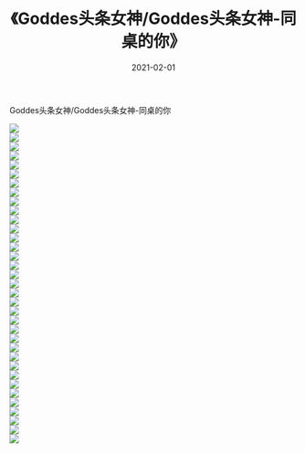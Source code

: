 ﻿---
layout: post
title:  《Goddes头条女神/Goddes头条女神-同桌的你》
date:   2021-02-01
img: http://img.660000.xyz/Sharelink/网络美图/2021/Goddes头条女神/Goddes头条女神-同桌的你/000.jpg
categories: [美女, 清纯, 唯美]
---

Goddes头条女神/Goddes头条女神-同桌的你

 ![](http://img.660000.xyz/Sharelink/网络美图/2021/Goddes头条女神/Goddes头条女神-同桌的你/001.jpg) <br>![](http://img.660000.xyz/Sharelink/网络美图/2021/Goddes头条女神/Goddes头条女神-同桌的你/002.jpg) <br>![](http://img.660000.xyz/Sharelink/网络美图/2021/Goddes头条女神/Goddes头条女神-同桌的你/003.jpg) <br>![](http://img.660000.xyz/Sharelink/网络美图/2021/Goddes头条女神/Goddes头条女神-同桌的你/004.jpg) <br>![](http://img.660000.xyz/Sharelink/网络美图/2021/Goddes头条女神/Goddes头条女神-同桌的你/005.jpg) <br>![](http://img.660000.xyz/Sharelink/网络美图/2021/Goddes头条女神/Goddes头条女神-同桌的你/006.jpg) <br>![](http://img.660000.xyz/Sharelink/网络美图/2021/Goddes头条女神/Goddes头条女神-同桌的你/007.jpg) <br>![](http://img.660000.xyz/Sharelink/网络美图/2021/Goddes头条女神/Goddes头条女神-同桌的你/008.jpg) <br>![](http://img.660000.xyz/Sharelink/网络美图/2021/Goddes头条女神/Goddes头条女神-同桌的你/009.jpg) <br>![](http://img.660000.xyz/Sharelink/网络美图/2021/Goddes头条女神/Goddes头条女神-同桌的你/010.jpg) <br>![](http://img.660000.xyz/Sharelink/网络美图/2021/Goddes头条女神/Goddes头条女神-同桌的你/011.jpg) <br>![](http://img.660000.xyz/Sharelink/网络美图/2021/Goddes头条女神/Goddes头条女神-同桌的你/012.jpg) <br>![](http://img.660000.xyz/Sharelink/网络美图/2021/Goddes头条女神/Goddes头条女神-同桌的你/013.jpg) <br>![](http://img.660000.xyz/Sharelink/网络美图/2021/Goddes头条女神/Goddes头条女神-同桌的你/014.jpg) <br>![](http://img.660000.xyz/Sharelink/网络美图/2021/Goddes头条女神/Goddes头条女神-同桌的你/015.jpg) <br>![](http://img.660000.xyz/Sharelink/网络美图/2021/Goddes头条女神/Goddes头条女神-同桌的你/016.jpg) <br>![](http://img.660000.xyz/Sharelink/网络美图/2021/Goddes头条女神/Goddes头条女神-同桌的你/017.jpg) <br>![](http://img.660000.xyz/Sharelink/网络美图/2021/Goddes头条女神/Goddes头条女神-同桌的你/018.jpg) <br>![](http://img.660000.xyz/Sharelink/网络美图/2021/Goddes头条女神/Goddes头条女神-同桌的你/019.jpg) <br>![](http://img.660000.xyz/Sharelink/网络美图/2021/Goddes头条女神/Goddes头条女神-同桌的你/020.jpg) <br>![](http://img.660000.xyz/Sharelink/网络美图/2021/Goddes头条女神/Goddes头条女神-同桌的你/021.jpg) <br>![](http://img.660000.xyz/Sharelink/网络美图/2021/Goddes头条女神/Goddes头条女神-同桌的你/022.jpg) <br>![](http://img.660000.xyz/Sharelink/网络美图/2021/Goddes头条女神/Goddes头条女神-同桌的你/023.jpg) <br>![](http://img.660000.xyz/Sharelink/网络美图/2021/Goddes头条女神/Goddes头条女神-同桌的你/024.jpg) <br>![](http://img.660000.xyz/Sharelink/网络美图/2021/Goddes头条女神/Goddes头条女神-同桌的你/025.jpg) <br>![](http://img.660000.xyz/Sharelink/网络美图/2021/Goddes头条女神/Goddes头条女神-同桌的你/026.jpg) <br>![](http://img.660000.xyz/Sharelink/网络美图/2021/Goddes头条女神/Goddes头条女神-同桌的你/027.jpg) <br>![](http://img.660000.xyz/Sharelink/网络美图/2021/Goddes头条女神/Goddes头条女神-同桌的你/028.jpg) <br>![](http://img.660000.xyz/Sharelink/网络美图/2021/Goddes头条女神/Goddes头条女神-同桌的你/029.jpg) <br>![](http://img.660000.xyz/Sharelink/网络美图/2021/Goddes头条女神/Goddes头条女神-同桌的你/030.jpg) <br>![](http://img.660000.xyz/Sharelink/网络美图/2021/Goddes头条女神/Goddes头条女神-同桌的你/031.jpg) <br>![](http://img.660000.xyz/Sharelink/网络美图/2021/Goddes头条女神/Goddes头条女神-同桌的你/032.jpg) <br>![](http://img.660000.xyz/Sharelink/网络美图/2021/Goddes头条女神/Goddes头条女神-同桌的你/033.jpg) <br>![](http://img.660000.xyz/Sharelink/网络美图/2021/Goddes头条女神/Goddes头条女神-同桌的你/034.jpg) <br>![](http://img.660000.xyz/Sharelink/网络美图/2021/Goddes头条女神/Goddes头条女神-同桌的你/035.jpg) <br>